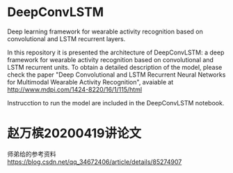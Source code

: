 # DeepConvLSTM
Deep learning framework for wearable activity recognition based on convolutional and LSTM recurrent layers.

In this repository it is presented the architecture of DeepConvLSTM: a deep framework for wearable activity recognition based on convolutional and LSTM recurrent units. To obtain a detailed description of the model, please check the paper "Deep Convolutional and LSTM Recurrent Neural Networks for Multimodal Wearable Activity Recognition", avaiable at http://www.mdpi.com/1424-8220/16/1/115/html

Instrucction to run the model are included in the DeepConvLSTM notebook.


# 赵万槟20200419讲论文

师弟给的参考资料
https://blog.csdn.net/qq_34672406/article/details/85274907
